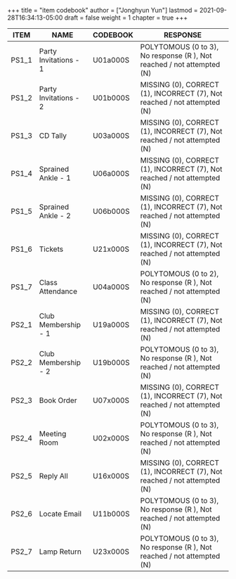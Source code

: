 +++
title = "item codebook"
author = ["Jonghyun Yun"]
lastmod = 2021-09-28T16:34:13-05:00
draft = false
weight = 1
chapter = true
+++

| ITEM   | NAME                  | CODEBOOK | RESPONSE                                                                 |
|--------|-----------------------|----------|--------------------------------------------------------------------------|
| PS1\_1 | Party Invitations - 1 | U01a000S | POLYTOMOUS (0 to 3), No response (R ), Not reached / not attempted (N)   |
| PS1\_2 | Party Invitations - 2 | U01b000S | MISSING (0), CORRECT (1), INCORRECT (7), Not reached / not attempted (N) |
| PS1\_3 | CD Tally              | U03a000S | MISSING (0), CORRECT (1), INCORRECT (7), Not reached / not attempted (N) |
| PS1\_4 | Sprained Ankle - 1    | U06a000S | MISSING (0), CORRECT (1), INCORRECT (7), Not reached / not attempted (N) |
| PS1\_5 | Sprained Ankle - 2    | U06b000S | MISSING (0), CORRECT (1), INCORRECT (7), Not reached / not attempted (N) |
| PS1\_6 | Tickets               | U21x000S | MISSING (0), CORRECT (1), INCORRECT (7), Not reached / not attempted (N) |
| PS1\_7 | Class Attendance      | U04a000S | POLYTOMOUS (0 to 2), No response (R ), Not reached / not attempted (N)   |
| PS2\_1 | Club Membership - 1   | U19a000S | MISSING (0), CORRECT (1), INCORRECT (7), Not reached / not attempted (N) |
| PS2\_2 | Club Membership - 2   | U19b000S | POLYTOMOUS (0 to 3), No response (R ), Not reached / not attempted (N)   |
| PS2\_3 | Book Order            | U07x000S | MISSING (0), CORRECT (1), INCORRECT (7), Not reached / not attempted (N) |
| PS2\_4 | Meeting Room          | U02x000S | POLYTOMOUS (0 to 3), No response (R ), Not reached / not attempted (N)   |
| PS2\_5 | Reply All             | U16x000S | MISSING (0), CORRECT (1), INCORRECT (7), Not reached / not attempted (N) |
| PS2\_6 | Locate Email          | U11b000S | POLYTOMOUS (0 to 3), No response (R ), Not reached / not attempted (N)   |
| PS2\_7 | Lamp Return           | U23x000S | POLYTOMOUS (0 to 3), No response (R ), Not reached / not attempted (N)   |
